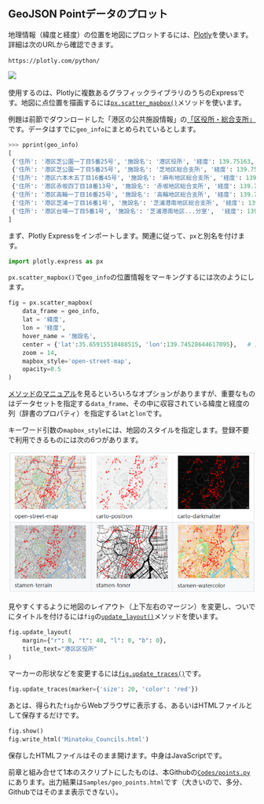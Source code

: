 ## GeoJSON Pointデータのプロット

地理情報（緯度と経度）の位置を地図にプロットするには、[Plotly](https://plotly.com/python/)を使います。詳細は次のURLから確認できます。

```https://plotly.com/python/```

<!-- 1280 x 244 -->
<img src="Images/Plotly.png" width="800">

使用するのは、Plotlyに複数あるグラフィックライブラリのうちのExpressです。地図に点位置を描画するには[`px.scatter_mapbox()`](https://plotly.com/python-api-reference/generated/plotly.express.scatter_mapbox.html)メソッドを使います。

例題は前節でダウンロードした「港区の公共施設情報」の[「区役所・総合支所」](https://opendata.city.minato.tokyo.jp/dataset/74c06ebb-47dd-4fe1-8ba7-a5be60d2a448/resource/f1a1056b-a00e-4c12-8a78-288e0eee7ba0/download/minatokushisetsujoho_kuyakusyo.json)です。データはすでに`geo_info`にまとめられているとします。


```Python
>>> pprint(geo_info)
[
 {'住所': '港区芝公園一丁目5番25号', '施設名': '港区役所', '経度': 139.75163, '緯度': 35.658203},
 {'住所': '港区芝公園一丁目5番25号', '施設名': '芝地区総合支所', '経度': 139.751576, '緯度': 35.658185},
 {'住所': '港区六本木五丁目16番45号', '施設名': '麻布地区総合支所', '経度': 139.735091, '緯度': 35.660657},
 {'住所': '港区赤坂四丁目18番13号', '施設名': '赤坂地区総合支所', '経度': 139.731725, '緯度': 35.674775},
 {'住所': '港区高輪一丁目16番25号', '施設名': '高輪地区総合支所', '経度': 139.734045, '緯度': 35.642076},
 {'住所': '港区芝浦一丁目16番1号', '施設名': '芝浦港南地区総合支所', '経度': 139.751501, '緯度': 35.646408},
 {'住所': '港区台場一丁目5番1号', '施設名': '芝浦港南地区...分室',  '経度': 139.777312,  '緯度': 35.629723}
]
```

まず、Plotly Expressをインポートします。関連に従って、`px`と別名を付けます。

```Python
import plotly.express as px
```

`px.scatter_mapbox()`で`geo_info`の位置情報をマーキングするには次のようにします。

```Python
fig = px.scatter_mapbox(
    data_frame = geo_info,
    lat = '緯度',
    lon = '経度',
    hover_name = '施設名',
    center = {'lat':35.65915518488515, 'lon':139.74528644617095},   # 東京タワー,
    zoom = 14,
    mapbox_style='open-street-map',
    opacity=0.5
)
```

[メソッドのマニュアル](https://plotly.com/python-api-reference/generated/plotly.express.scatter_mapbox.html)を見るといろいろなオプションがありますが、重要なものはデータセットを指定する`data_frame`、その中に収容されている緯度と経度の列（辞書のプロパティ）を指定する`lat`と`lon`です。

キーワード引数の`mapbox_style`には、地図のスタイルを指定します。登録不要で利用できるものには次の6つがあります。

<!-- 827 x 473 -->
<img src="Images/map_styles.png" width="600">

見やすくするように地図のレイアウト（上下左右のマージン）を変更し、ついでにタイトルを付けるには`fig`の[`update_layout()`](https://plotly.com/python-api-reference/generated/plotly.graph_objects.Figure.html#plotly.graph_objects.Figure.update_layout)メソッドを使います。

```Python
fig.update_layout(
    margin={"r": 0, "t": 40, "l": 0, "b": 0},
    title_text="港区区役所"
)
```

マーカーの形状などを変更するには[`fig.update_traces()`](https://plotly.com/python-api-reference/generated/plotly.graph_objects.Figure.html#plotly.graph_objects.Figure.update_traces)です。

```Python
fig.update_traces(marker={'size': 20, 'color': 'red'})
```

あとは、得られた`fig`からWebブラウザに表示する、あるいはHTMLファイルとして保存するだけです。

```Python
fig.show()
fig.write_html('Minatoku_Councils.html')
```

保存したHTMLファイルはそのまま開けます。中身はJavaScriptです。

前章と組み合せて1本のスクリプトにしたものは、本Githubの[`Codes/points.py`](./Codes/points.py)にあります。出力結果は`Samples/geo_points.html`です（大きいので、多分、Githubではそのまま表示できない）。
